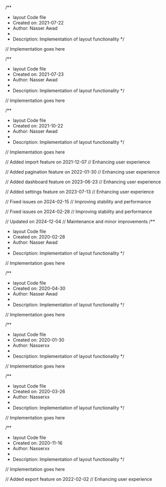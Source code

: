 /**
 * layout Code file
 * Created on: 2021-07-22
 * Author: Nasser Awad
 *
 * Description: Implementation of layout functionality
 */
 
// Implementation goes here

/**
 * layout Code file
 * Created on: 2021-07-23
 * Author: Nasser Awad
 *
 * Description: Implementation of layout functionality
 */
 
// Implementation goes here

/**
 * layout Code file
 * Created on: 2021-10-22
 * Author: Nasser Awad
 *
 * Description: Implementation of layout functionality
 */
 
// Implementation goes here


// Added import feature on 2021-12-07
// Enhancing user experience

// Added pagination feature on 2022-01-30
// Enhancing user experience

// Added dashboard feature on 2023-06-23
// Enhancing user experience

// Added settings feature on 2023-07-13
// Enhancing user experience

// Fixed issues on 2024-02-15
// Improving stability and performance

// Fixed issues on 2024-02-28
// Improving stability and performance

// Updated on 2024-12-04
// Maintenance and minor improvements
/**
 * layout Code file
 * Created on: 2020-02-28
 * Author: Nasser Awad
 *
 * Description: Implementation of layout functionality
 */
 
// Implementation goes here

/**
 * layout Code file
 * Created on: 2020-04-30
 * Author: Nasser Awad
 *
 * Description: Implementation of layout functionality
 */
 
// Implementation goes here

/**
 * layout Code file
 * Created on: 2020-01-30
 * Author: Nasserxx
 *
 * Description: Implementation of layout functionality
 */
 
// Implementation goes here

/**
 * layout Code file
 * Created on: 2020-03-26
 * Author: Nasserxx
 *
 * Description: Implementation of layout functionality
 */
 
// Implementation goes here

/**
 * layout Code file
 * Created on: 2020-11-16
 * Author: Nasserxx
 *
 * Description: Implementation of layout functionality
 */
 
// Implementation goes here


// Added export feature on 2022-02-02
// Enhancing user experience
